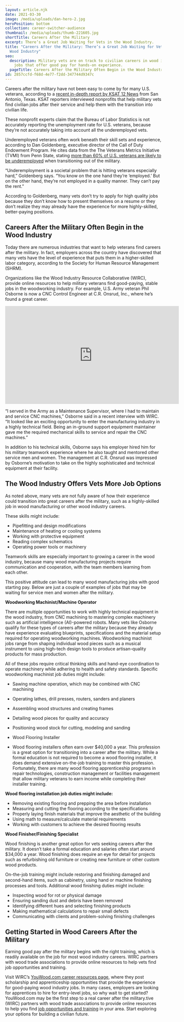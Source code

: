 ```yaml
---
layout: article.njk
date: 2021-03-30
image: /media/uploads/dan-hero-2.jpg
heroPosition: bottom
collection: career-switcher-audience
thumbnail: /media/uploads/thumb-221605.jpg
shortTitle: Careers After the Military
excerpt: There’s a Great Job Waiting for Vets in the Wood Industry.
title: "Careers After the Military: There’s a Great Job Waiting for Vets in the
  Wood Industry"
seo:
  description: Military vets are on track to civilian careers in wood industry
    jobs that offer good pay for hands-on experience.
  pageTitle: Careers After the Military Often Begin in the Wood Industry
id: 2857ccfd-f68d-4e77-f2dd-347744d9347c
---
```


Careers after the military have not been easy to come by for many U.S. veterans, according to a [recent in-depth report by KSAT 12 News](https://www.ksat.com/news/local/2022/07/28/underemployment-is-growing-trend-among-veterans-labor-experts-say/) from San Antonio, Texas. KSAT reporters interviewed nonprofits that help military vets find civilian jobs after their service and help them with the transition into civilian life.

These nonprofit experts claim that the Bureau of Labor Statistics is not accurately reporting the unemployment rate for U.S. veterans, because they’re not accurately taking into account all the underemployed vets.

Underemployed veterans often work beneath their skill sets and experience, according to Dan Goldenberg, executive director of the Call of Duty Endowment Program. He cites data from the The Veterans Metrics Initiative (TVMI) from Penn State, 
stating [more than 60% of U.S. veterans are likely to be underemployed](https://veteranetwork.psu.edu/wp-content/uploads/2021/02/tvmi-study-final-report-20201104.pdf) when transitioning out of the military.

“Underemployment is a societal problem that is hitting veterans especially hard,” Goldenberg says. “You know on the one hand they’re ‘employed.’ But on the other hand, they’re not employed in a quality manner. They can’t pay the rent.”

According to Goldenberg, many vets don’t try to apply for high quality jobs because they don’t know how to present themselves on a resume or they don’t realize they may already have the experience for more highly-skilled, better-paying positions.

## Careers After the Military Often Begin in the Wood Industry

Today there are numerous industries that want to help veterans find careers after the military. In fact, employers across the country have discovered that many vets have the level of experience that puts them in a higher-skilled labor category, according to the Society for Human Resource Management (SHRM).

Organizations like the Wood Industry Resource Collaborative (WIRC), provide online resources to help military veterans find good-paying, stable jobs in the woodworking industry. For example, U.S. Army veteran Phil Osborne is now a CNC Control Engineer at C.R. Onsrud, Inc., where he’s found a great career.


<iframe width="560" height="315" src="https://www.youtube.com/embed/eIsG1lbFRzM?enablejsapi=1" title="YouTube video player" frameborder="0" allow="accelerometer; autoplay; clipboard-write; encrypted-media; gyroscope; picture-in-picture" allowfullscreen></iframe>

“I served in the Army as a Maintenance Supervisor, where I had to maintain and service CNC machines,” Osborne said in a recent interview with WIRC. “It looked like an exciting opportunity to enter the manufacturing industry in a highly technical field. Being an in-ground support equipment maintainer gave me the required mechanical skills to service and repair the CNC machines.”

In addition to his technical skills, Osborne says his employer hired him for his military teamwork experience where he also taught and mentored other service men and women. The management at C.R. Onsrud was impressed by Osborne’s motivation to take on the highly sophisticated and technical equipment at their facility.

## The Wood Industry Offers Vets More Job Options

As noted above, many vets are not fully aware of how their experience could transition into great careers after the military, such as a highly-skilled job in wood manufacturing or other wood industry careers.

These skills might include:
- Pipefitting and design modifications
- Maintenance of heating or cooling systems
- Working with protective equipment
- Reading complex schematics
- Operating power tools or machinery

Teamwork skills are especially important to growing a career in the wood industry, because many wood manufacturing projects require communication and cooperation, with the team members learning from each other.

This positive attitude can lead to many wood manufacturing jobs with good starting pay. Below are just a couple of examples of jobs that may be waiting for service men and women after the military.

**Woodworking Machinist/Machine Operator**

There are multiple opportunities to work with highly technical equipment in the wood industry, from CNC machining to mastering complex machinery such as artificial intelligence (AI)-powered robots. Many vets like Osborne qualify for these types of careers after the military because they already have experience evaluating blueprints, specifications and the material setup required for operating woodworking machines. Woodworking machinist jobs range from shaping individual wood pieces such as a musical instrument to using high-tech design tools to produce artisan-quality products for mass production.

All of these jobs require critical thinking skills and hand-eye coordination to operate machinery while adhering to health and safety standards. Specific woodworking machinist job duties might include:
- Sawing machine operation, which may be combined with CNC machining
- Operating lathes, drill presses, routers, sanders and planers
- Assembling wood structures and creating frames
- Detailing wood pieces for quality and accuracy
- Positioning wood stock for cutting, modeling and sanding
- Wood Flooring Installer

- Wood flooring installers often earn over $40,000 a year. This profession is a great option for transitioning into a career after the military. While a formal education is not required to become a wood flooring installer, it does demand extensive on-the-job training to master this profession. Fortunately, there are many wood flooring apprenticeship programs in repair technologies, construction management or facilities management that allow military veterans to earn income while completing their installer training.

**Wood flooring installation job duties might include:**

- Removing existing flooring and prepping the area before installation
- Measuring and cutting the flooring according to the specifications
- Properly laying finish materials that improve the aesthetic of the building
- Using math to measure/calculate material requirements
- Working with customers to achieve the desired flooring results

**Wood Finisher/Finishing Specialist**

Wood finishing is another great option for vets seeking careers after the military. It doesn’t take a formal education and salaries often start around $34,000 a year. Wood finishing does require an eye for detail for projects such as refurbishing old furniture or creating new furniture or other custom wood products.

On-the-job training might include restoring and finishing damaged and second-hand items, such as cabinetry, using hand or machine ﬁnishing processes and tools. Additional wood finishing duties might include:
- Inspecting wood for rot or physical damage
- Ensuring sanding dust and debris have been removed
- Identifying different hues and selecting finishing products
- Making mathematical calculations to repair small defects
- Communicating with clients and problem-solving finishing challenges

## Getting Started in Wood Careers After the Military

Earning good pay after the military begins with the right training, which is readily available on the job for most wood industry careers. WIRC partners with wood trade associations to provide online resources to help vets find job opportunities and training.

Visit WIRC’s [YouWood.com career resources page](/get-started/), where they post scholarship and apprenticeship opportunities that provide the experience for good-paying wood industry jobs. In many cases, employers are looking for apprentices to hire for entry-level jobs, so why wait to get started? YouWood.com may be the first step to a real career after the military.tive (WIRC) partners with wood trade associations to provide online resources to help you find [job opportunities and training](https://youwood.com/get-started/) in your area. Start exploring your options for building a civilian future.